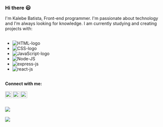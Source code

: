 ### Hi there :smiley:

I'm Kalebe Batista, Front-end programmer. I'm passionate about technology and I'm always looking for knowledge. I am currently studying and creating projects with: 
<br>
<br>
- <img src="https://img.shields.io/badge/HTML5-E34F26?style=for-the-badge&logo=html5&logoColor=white" alt="HTML-logo"/>
- <img src="https://img.shields.io/badge/CSS3-1572B6?style=for-the-badge&logo=css3&logoColor=white" alt="CSS-logo"/>
- <img src="https://img.shields.io/badge/JavaScript-323330?style=for-the-badge&logo=javascript&logoColor=F7DF1E" alt="JavaScript-logo"/>
- <img src="https://img.shields.io/badge/Node.js-43853D?style=for-the-badge&logo=node.js&logoColor=white" alt="Node-JS" />
- <img src="https://img.shields.io/badge/Express.js-404D59?style=for-the-badge" alt="express-js"/>
- <img src="https://img.shields.io/badge/React-20232A?style=for-the-badge&logo=react&logoColor=61DAFB" alt="react-js" />

<br>
<b>Connect with me:
<br>
<br>
<a target="_blank" href="https://instagram.com/kalebebatista">
  <img align="left" width="22px" src="https://cdn-icons-png.flaticon.com/512/174/174855.png" alt="icone-instagram"> 
</a>
<a target="_blank" href="https://facebook.com/kalebe.batista">
  <img align="left" width="22px" src="https://cdn-icons-png.flaticon.com/512/174/174848.png" alt="icone-facebook"> 
</a>
<a target="_blank" href="https://www.linkedin.com/in/kalebe-batista/">
  <img align="left" width="22px" src="https://cdn3.iconfinder.com/data/icons/2018-social-media-logotypes/1000/2018_social_media_popular_app_logo_linkedin-256.png" alt="icone-linkedin"> 
</a>
</a>
<br>
<br>
  <br>
<img align="bottom" src="https://github-readme-stats.vercel.app/api?username=KalebeBatista94"/>
<br>
<br>
<img align="bottom" src="https://github-readme-stats.vercel.app/api/top-langs/?username=KalebeBatista94"/>
